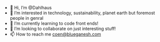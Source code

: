 - 👋 Hi, I’m @Dahlhaus
- 👀 I’m interested in technology, sustainability, planet earth but foremost people in genral 
- 🌱 I’m currently learning to code front ends!
- 💞️ I’m looking to collaborate on just interesting stuff!
- 📫 How to reach me coen@blueganesh.com

<!---
Dahlhaus/Dahlhaus is a ✨ special ✨ repository because its `README.md` (this file) appears on your GitHub profile.
You can click the Preview link to take a look at your changes.
--->
